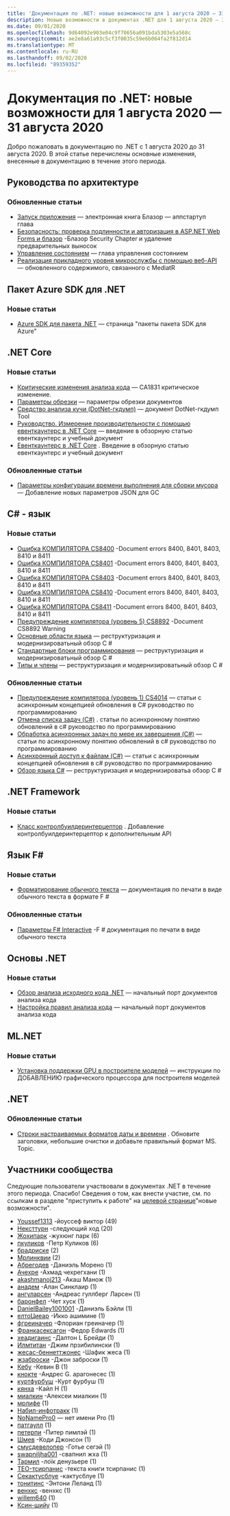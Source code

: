 ```yaml
---
title: 'Документация по .NET: новые возможности для 1 августа 2020 — 31 августа 2020'
description: Новые возможности в документах .NET для 1 августа 2020 — 31 августа 2020.
ms.date: 09/01/2020
ms.openlocfilehash: 9d64092e903e04c9f70656a091bda5303e5a568c
ms.sourcegitcommit: ae2e8a61a93c5cf3f0035c59e6b064fa2f812d14
ms.translationtype: MT
ms.contentlocale: ru-RU
ms.lasthandoff: 09/02/2020
ms.locfileid: "89359352"
---
```

# <a name="net-docs-whats-new-for-august-1-2020---august-31-2020"></a>Документация по .NET: новые возможности для 1 августа 2020 — 31 августа 2020

Добро пожаловать в документацию по .NET с 1 августа 2020 до 31 августа 2020. В этой статье перечислены основные изменения, внесенные в документацию в течение этого периода.

## <a name="architecture-guides"></a>Руководства по архитектуре

### <a name="updated-articles"></a>Обновленные статьи

- [Запуск приложения](/dotnet/architecture/blazor-for-web-forms-developers/app-startup) — электронная книга Блазор — аппстартуп глава
- [Безопасность: проверка подлинности и авторизация в ASP.NET Web Forms и блазор](/dotnet/architecture/blazor-for-web-forms-developers/security-authentication-authorization) -Блазор Security Chapter и удаление предварительных выносок
- [Управление состоянием](/dotnet/architecture/blazor-for-web-forms-developers/state-management) — глава управления состоянием
- [Реализация прикладного уровня микрослужбы с помощью веб-API](/dotnet/architecture/microservices/microservice-ddd-cqrs-patterns/microservice-application-layer-implementation-web-api) — обновленного содержимого, связанного с MediatR

## <a name="azure-net-sdk"></a>Пакет Azure SDK для .NET

### <a name="new-articles"></a>Новые статьи

- [Azure SDK для пакета .NET](/dotnet/azure/packages) — страница "пакеты пакета SDK для Azure"

## <a name="net-core"></a>.NET Core

### <a name="new-articles"></a>Новые статьи

- [Критические изменения анализа кода](/dotnet/core/compatibility/code-analysis) — CA1831 критическое изменение.
- [Параметры обрезки](/dotnet/core/deploying/trimming-options) — параметры обрезки документов
- [Средство анализа кучи (DotNet-гкдумп)](/dotnet/core/diagnostics/dotnet-gcdump) — документ DotNet-гкдумп Tool
- [Руководство. Измерение производительности с помощью евенткаунтерс в .NET Core](/dotnet/core/diagnostics/event-counter-perf) — введение в обзорную статью евенткаунтерс и учебный документ
- [Евенткаунтерс в .NET Core](/dotnet/core/diagnostics/event-counters) . Введение в обзорную статью евенткаунтерс и учебный документ

### <a name="updated-articles"></a>Обновленные статьи

- [Параметры конфигурации времени выполнения для сборки мусора](/dotnet/core/run-time-config/garbage-collector) — Добавление новых параметров JSON для GC

## <a name="c-language"></a>C# - язык

### <a name="new-articles"></a>Новые статьи

- [Ошибка КОМПИЛЯТОРА CS8400](/dotnet/csharp/language-reference/compiler-messages/cs8400) -Document errors 8400, 8401, 8403, 8410 и 8411
- [Ошибка КОМПИЛЯТОРА CS8401](/dotnet/csharp/language-reference/compiler-messages/cs8401) -Document errors 8400, 8401, 8403, 8410 и 8411
- [Ошибка КОМПИЛЯТОРА CS8403](/dotnet/csharp/language-reference/compiler-messages/cs8403) -Document errors 8400, 8401, 8403, 8410 и 8411
- [Ошибка КОМПИЛЯТОРА CS8410](/dotnet/csharp/language-reference/compiler-messages/cs8410) -Document errors 8400, 8401, 8403, 8410 и 8411
- [Ошибка КОМПИЛЯТОРА CS8411](/dotnet/csharp/language-reference/compiler-messages/cs8411) -Document errors 8400, 8401, 8403, 8410 и 8411
- [Предупреждение компилятора (уровень 5) CS8892](/dotnet/csharp/language-reference/compiler-messages/cs8892) -Document CS8892 Warning
- [Основные области языка](/dotnet/csharp/tour-of-csharp/features) — реструктуризация и модернизироватьный обзор C #
- [Стандартные блоки программирования](/dotnet/csharp/tour-of-csharp/program-building-blocks) — реструктуризация и модернизироватьный обзор C #
- [Типы и члены](/dotnet/csharp/tour-of-csharp/types) — реструктуризация и модернизироватьный обзор C #

### <a name="updated-articles"></a>Обновленные статьи

- [Предупреждение компилятора (уровень 1) CS4014](/dotnet/csharp/language-reference/compiler-messages/cs4014) — статьи с асинхронным концепцией обновления в C# руководство по программированию
- [Отмена списка задач (C#)](/dotnet/csharp/programming-guide/concepts/async/cancel-an-async-task-or-a-list-of-tasks) . статьи по асинхронному понятию обновлений в c# руководство по программированию
- [Обработка асинхронных задач по мере их завершения (C#)](/dotnet/csharp/programming-guide/concepts/async/start-multiple-async-tasks-and-process-them-as-they-complete) — статьи по асинхронному понятию обновлений в c# руководство по программированию
- [Асинхронный доступ к файлам (C#)](/dotnet/csharp/programming-guide/concepts/async/using-async-for-file-access) — статьи с асинхронным концепцией обновления в c# руководство по программированию
- [Обзор языка C#](/dotnet/csharp/tour-of-csharp/index) — реструктуризация и модернизироватьа обзор C #

## <a name="net-framework"></a>.NET Framework

### <a name="new-articles"></a>Новые статьи

- [Класс контролбуилдеринтерцептор](/dotnet/framework/additional-apis/controlbuilderinterceptor-class) . Добавление контролбуилдеринтерцептор к дополнительным API

## <a name="f-language"></a>Язык F#

### <a name="new-articles"></a>Новые статьи

- [Форматирование обычного текста](/dotnet/fsharp/language-reference/plaintext-formatting) — документация по печати в виде обычного текста в формате F #

### <a name="updated-articles"></a>Обновленные статьи

- [Параметры F# Interactive](/dotnet/fsharp/language-reference/fsharp-interactive-options) -F # документация по печати в виде обычного текста

## <a name="net-fundamentals"></a>Основы .NET

### <a name="new-articles"></a>Новые статьи

- [Обзор анализа исходного кода .NET](/dotnet/fundamentals/productivity/code-analysis) — начальный порт документов анализа кода
- [Настройка правил анализа кода](/dotnet/fundamentals/productivity/configure-code-analysis-rules) — начальный порт документов анализа кода

## <a name="mlnet"></a>ML.NET

### <a name="new-articles"></a>Новые статьи

- [Установка поддержки GPU в построителе моделей](/dotnet/machine-learning/how-to-guides/install-gpu-model-builder) — инструкции по ДОБАВЛЕНИЮ графического процессора для построителя моделей

## <a name="net"></a>.NET

### <a name="updated-articles"></a>Обновленные статьи

- [Строки настраиваемых форматов даты и времени](/dotnet/standard/base-types/custom-date-and-time-format-strings) . Обновите заголовки, небольшие очистки и добавьте правильный формат MS. Topic.

## <a name="community-contributors"></a>Участники сообщества

Следующие пользователи участвовали в документах .NET в течение этого периода. Спасибо! Сведения о том, как внести участие, см. по ссылкам в разделе "приступить к работе" на [целевой странице](index.yml)"новые возможности".

- [Youssef1313](https://github.com/Youssef1313) -йоуссеф виктор (49)
- [Нексттурн](https://github.com/NextTurn) -следующий ход (20)
- [Жохипарк](https://github.com/JohyPark) -жухюнг парк (6)
- [пкуликов](https://github.com/pkulikov) -Петр Куликов (6)
- [брадриске](https://github.com/bradriske) (2)
- [Мрлинквии](https://github.com/Mrlinkwii) (2)
- [Абрегодев](https://github.com/AbregoDev) -Даниэль Морено (1)
- [Ачехре](https://github.com/AChehre) -Ахмад чехрегхани (1)
- [akashmanoj213](https://github.com/akashmanoj213) -Акаш Манож (1)
- [анадем](https://github.com/anadem) -Алан Синклаир (1)
- [ангуларсен](https://github.com/angularsen) -Андреас гуллберг Ларсен (1)
- [баронфел](https://github.com/baronfel) -Чет хуск (1)
- [DanielBailey1001001](https://github.com/DanielBailey1001001) -Даниэль Бэйли (1)
- [елтоЦиеар](https://github.com/eltociear) -Икко ашимине (1)
- [фгреиначер](https://github.com/fgreinacher) -Флориан греиначер (1)
- [Франкасексагон](https://github.com/FrankAtHexagon) -Федор Edwards (1)
- [хеадигаинс](https://github.com/headygains) -Далтон L Брейди (1)
- [Илмтитан](https://github.com/ILMTitan) -Джим прзибилински (1)
- [жесас-беннеттжонес](https://github.com/jethas-bennettjones) -Шафик жеса (1)
- [жзаброски](https://github.com/jzabroski) -Джон заброски (1)
- [Кебу](https://github.com/Keboo) -Кевин B (1)
- [кнокте](https://github.com/knocte) -Андрес G. арагонесес (1)
- [куртфурбуш](https://github.com/kurtfurbush) -Курт фурбуш (1)
- [кянха](https://github.com/kyanha) -Кайл H (1)
- [миалкин](https://github.com/mialkin) -Алексеи миалкин (1)
- [мрлифе](https://github.com/mrlife) (1)
- [Набил-инфотракк](https://github.com/nabeel-InfoTrack) (1)
- [NoNamePro0](https://github.com/NoNamePro0) — нет имени Pro (1)
- [патгаулл](https://github.com/patgoull) (1)
- [петерпи](https://github.com/peterpi) -Питер пимлэй (1)
- [Шмев](https://github.com/Shmew) -Коди Джонсон (1)
- [смусдевелопер](https://github.com/smoothdeveloper) -Готье сегэй (1)
- [swapniljha001](https://github.com/swapniljha001) -свапнил жха (1)
- [Тармил](https://github.com/Tarmil) -лоïк денузьере (1)
- [TEO-тсирпанис](https://github.com/teo-tsirpanis) -текста книги тсирпанис (1)
- [Секактусблуе](https://github.com/TheCactusBlue) -кактусблуе (1)
- [тонитинс](https://github.com/tonytins) -Энтони Леланд (1)
- [венхкс](https://github.com/wenhx) -венхкс (1)
- [willem640](https://github.com/willem640) (1)
- [Ксин-шийу](https://github.com/Xin-Shiyu) (1)
